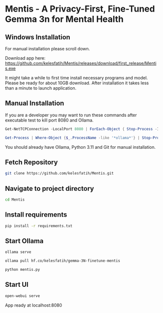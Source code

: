 # Mentis - A Privacy-First, Fine-Tuned Gemma 3n for Mental Health

## Windows Installation
For manual installation please scroll down.

Download app here:
https://github.com/kelesfatih/Mentis/releases/download/first_release/Mentis.exe

It might take a while to first time install necessary programs and model. Please be ready for about 10GB download. After installation it takes less than a minute to launch application.

## Manual Installation

If you are a developer you may want to run these commands after executable test to kill port 8080 and Ollama.

```powershell
Get-NetTCPConnection -LocalPort 8080 | ForEach-Object { Stop-Process -Id $_.OwningProcess -Force }
```

```powershell
Get-Process | Where-Object {$_.ProcessName -like '*ollama*'} | Stop-Process
```

You should already have Ollama, Python 3.11 and Git for manual installation.

## Fetch Repository

```bash
git clone https://github.com/kelesfatih/Mentis.git
```

## Navigate to project directory

```bash
cd Mentis
```

## Install requirements

```bash
pip install -r requirements.txt
```

## Start Ollama

```bash
ollama serve
```

```bash
ollama pull hf.co/kelesfatih/gemma-3N-finetune-mentis
```

```bash
python mentis.py
```

## Start UI

```bash
open-webui serve
```

App ready at localhost:8080


